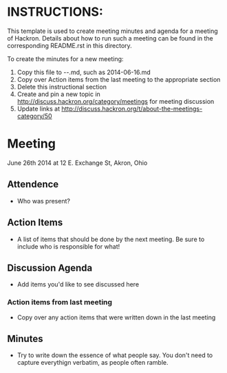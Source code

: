 INSTRUCTIONS:
=============

This template is used to create meeting minutes and agenda for a meeting of Hackron. Details about how to run such a meeting can be found in the corresponding README.rst in this directory.

To create the minutes for a new meeting:

1. Copy this file to <year>-<month>-<day>.md, such as 2014-06-16.md
2. Copy over Action items from the last meeting to the appropriate section
3. Delete this instructional section
4. Create and pin a new topic in http://discuss.hackron.org/category/meetings for meeting discussion
5. Update links at http://discuss.hackron.org/t/about-the-meetings-category/50

# Meeting
June 26th 2014 at 12 E. Exchange St, Akron, Ohio

## Attendence

* Who was present?

## Action Items

* A list of items that should be done by the next meeting. Be sure to include who is responsible for what!

## Discussion Agenda

* Add items you'd like to see discussed here

### Action items from last meeting

* Copy over any action items that were written down in the last meeting

## Minutes

* Try to write down the essence of what people say. You don't need to capture everythign verbatim, as people often ramble.
